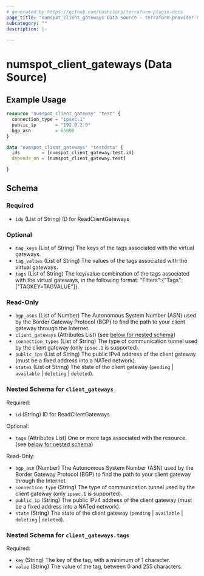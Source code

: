 ```yaml
---
# generated by https://github.com/hashicorp/terraform-plugin-docs
page_title: "numspot_client_gateways Data Source - terraform-provider-numspot"
subcategory: ""
description: |-
  
---
```


# numspot_client_gateways (Data Source)



## Example Usage

```terraform
resource "numspot_client_gateway" "test" {
  connection_type = "ipsec.1"
  public_ip       = "192.0.2.0"
  bgp_asn         = 65000
}

data "numspot_client_gateways" "testdata" {
  ids        = [numspot_client_gateway.test.id]
  depends_on = [numspot_client_gateway.test]

}
```

<!-- schema generated by tfplugindocs -->
## Schema

### Required

- `ids` (List of String) ID for ReadClientGateways

### Optional

- `tag_keys` (List of String) The keys of the tags associated with the virtual gateways.
- `tag_values` (List of String) The values of the tags associated with the virtual gateways.
- `tags` (List of String) The key/value combination of the tags associated with the virtual gateways, in the following format: "Filters":{"Tags":["TAGKEY=TAGVALUE"]}.

### Read-Only

- `bgp_asns` (List of Number) The Autonomous System Number (ASN) used by the Border Gateway Protocol (BGP) to find the path to your client gateway through the Internet.
- `client_gateways` (Attributes List) (see [below for nested schema](#nestedatt--client_gateways))
- `connection_types` (List of String) The type of communication tunnel used by the client gateway (only `ipsec.1` is supported).
- `public_ips` (List of String) The public IPv4 address of the client gateway (must be a fixed address into a NATed network).
- `states` (List of String) The state of the client gateway (`pending` \| `available` \| `deleting` \| `deleted`).

<a id="nestedatt--client_gateways"></a>
### Nested Schema for `client_gateways`

Required:

- `id` (String) ID for ReadClientGateways

Optional:

- `tags` (Attributes List) One or more tags associated with the resource. (see [below for nested schema](#nestedatt--client_gateways--tags))

Read-Only:

- `bgp_asn` (Number) The Autonomous System Number (ASN) used by the Border Gateway Protocol (BGP) to find the path to your client gateway through the Internet.
- `connection_type` (String) The type of communication tunnel used by the client gateway (only `ipsec.1` is supported).
- `public_ip` (String) The public IPv4 address of the client gateway (must be a fixed address into a NATed network).
- `state` (String) The state of the client gateway (`pending` \| `available` \| `deleting` \| `deleted`).

<a id="nestedatt--client_gateways--tags"></a>
### Nested Schema for `client_gateways.tags`

Required:

- `key` (String) The key of the tag, with a minimum of 1 character.
- `value` (String) The value of the tag, between 0 and 255 characters.
